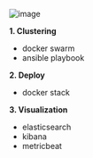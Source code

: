 ![image](https://github.com/jeilbitna/docker_toyproject/assets/96589387/9ee3f236-3b5c-4591-8206-6c1f724daf3e)


**1. Clustering**
- docker swarm
- ansible playbook


**2. Deploy**
- docker stack


**3. Visualization**
- elasticsearch
- kibana
- metricbeat
